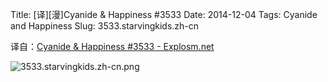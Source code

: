 Title: [译][漫]Cyanide & Happiness #3533
Date: 2014-12-04
Tags: Cyanide and Happiness
Slug: 3533.starvingkids.zh-cn

译自：[Cyanide & Happiness #3533 - Explosm.net](http://explosm.net/comics/3533/)


![3533.starvingkids.zh-cn.png](/static/images/comics/3533.starvingkids.zh-cn.png)
